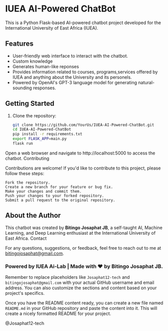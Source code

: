 # IUEA AI-Powered ChatBot

This is a Python Flask-based AI-powered chatbot project developed for the International University of East Africa (IUEA).

## Features

- User-friendly web interface to interact with the chatbot.
- Custom knowledge
- Generates human-like reponses
- Provides information related to courses, programs,services offered by IUEA and anything about the University and its personels.
- Powered by OpenAI's GPT-3 language model for generating natural-sounding responses.

## Getting Started

1. Clone the repository:

   ```bash
   git clone https://github.com/YourUs/IUEA-AI-Powered-ChatBot.git
   cd IUEA-AI-Powered-ChatBot
   pip install -r requirements.txt
   export FLASK_APP=main.py
   flask run
   ```
Open a web browser and navigate to http://localhost:5000 to access the chatbot.
Contributing

Contributions are welcome! If you'd like to contribute to this project, please follow these steps:

    Fork the repository.
    Create a new branch for your feature or bug fix.
    Make your changes and commit them.
    Push your changes to your forked repository.
    Submit a pull request to the original repository.

## About the Author

This chatbot was created by **Bitingo Josaphat JB**, a self-taught AI, Machine Learning, and Deep Learning enthusiast at the International University of East Africa.
Contact

For any questions, suggestions, or feedback, feel free to reach out to me at bitingojosaphat@gmail.com.

### Powered by IUEA Ai-Lab | Made with ❤️ by Bitingo Josaphat JB.


Remember to replace placeholders like `Josaphat12-tech` and `bitingojosaphat@gmail.com` with your actual GitHub username and email address. You can also customize the sections and content based on your project's specifics.

Once you have the README content ready, you can create a new file named `README.md` in your GitHub repository and paste the content into it. This will create a nicely formatted README for your project.

@Josaphat12-tech

